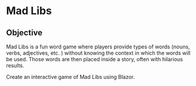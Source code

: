 # Mad Libs

## Objective
Mad Libs is a fun word game where players provide types of words (nouns, verbs, adjectives, etc. ) without knowing the context in which the words will be used. Those words are then placed inside a story, often with hilarious results.

Create an interactive game of Mad Libs using Blazor.
